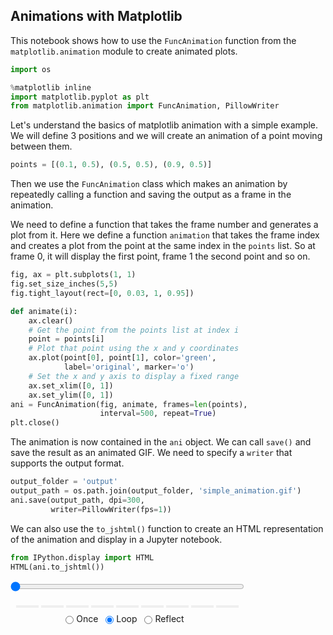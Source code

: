 ## Animations with Matplotlib

This notebook shows how to use the `FuncAnimation` function from the `matplotlib.animation` module to create animated plots. 


```python
import os

%matplotlib inline
import matplotlib.pyplot as plt
from matplotlib.animation import FuncAnimation, PillowWriter
```

Let's understand the basics of matplotlib animation with a simple example. We will define 3 positions and we will create an animation of a point moving between them.


```python
points = [(0.1, 0.5), (0.5, 0.5), (0.9, 0.5)]
```

Then we use the `FuncAnimation` class which makes an animation by repeatedly calling a function and saving the output as a frame in the animation.

We need to define a function that takes the frame number and generates a plot from it. Here we define a function `animation` that takes the frame index and creates a plot from the point at the same index in the `points` list. So at frame 0, it will display the first point, frame 1 the second point and so on.


```python
fig, ax = plt.subplots(1, 1)
fig.set_size_inches(5,5)
fig.tight_layout(rect=[0, 0.03, 1, 0.95])

def animate(i):
    ax.clear()
    # Get the point from the points list at index i
    point = points[i]
    # Plot that point using the x and y coordinates
    ax.plot(point[0], point[1], color='green', 
            label='original', marker='o')
    # Set the x and y axis to display a fixed range
    ax.set_xlim([0, 1])
    ax.set_ylim([0, 1])
ani = FuncAnimation(fig, animate, frames=len(points),
                    interval=500, repeat=True)
plt.close()
```

The animation is now contained in the `ani` object. We can call `save()` and save the result as an animated GIF. We need to specify a `writer` that supports the output format.


```python
output_folder = 'output'
output_path = os.path.join(output_folder, 'simple_animation.gif')
ani.save(output_path, dpi=300,
         writer=PillowWriter(fps=1))
```

We can also use the `to_jshtml()` function to create an HTML representation of the animation and display in a Jupyter notebook.


```python
from IPython.display import HTML
HTML(ani.to_jshtml())
```





<link rel="stylesheet"
href="https://maxcdn.bootstrapcdn.com/font-awesome/4.4.0/css/font-awesome.min.css">
<script language="javascript">
  function isInternetExplorer() {
    ua = navigator.userAgent;
    /* MSIE used to detect old browsers and Trident used to newer ones*/
    return ua.indexOf("MSIE ") > -1 || ua.indexOf("Trident/") > -1;
  }

  /* Define the Animation class */
  function Animation(frames, img_id, slider_id, interval, loop_select_id){
    this.img_id = img_id;
    this.slider_id = slider_id;
    this.loop_select_id = loop_select_id;
    this.interval = interval;
    this.current_frame = 0;
    this.direction = 0;
    this.timer = null;
    this.frames = new Array(frames.length);

    for (var i=0; i<frames.length; i++)
    {
     this.frames[i] = new Image();
     this.frames[i].src = frames[i];
    }
    var slider = document.getElementById(this.slider_id);
    slider.max = this.frames.length - 1;
    if (isInternetExplorer()) {
        // switch from oninput to onchange because IE <= 11 does not conform
        // with W3C specification. It ignores oninput and onchange behaves
        // like oninput. In contrast, Microsoft Edge behaves correctly.
        slider.setAttribute('onchange', slider.getAttribute('oninput'));
        slider.setAttribute('oninput', null);
    }
    this.set_frame(this.current_frame);
  }

  Animation.prototype.get_loop_state = function(){
    var button_group = document[this.loop_select_id].state;
    for (var i = 0; i < button_group.length; i++) {
        var button = button_group[i];
        if (button.checked) {
            return button.value;
        }
    }
    return undefined;
  }

  Animation.prototype.set_frame = function(frame){
    this.current_frame = frame;
    document.getElementById(this.img_id).src =
            this.frames[this.current_frame].src;
    document.getElementById(this.slider_id).value = this.current_frame;
  }

  Animation.prototype.next_frame = function()
  {
    this.set_frame(Math.min(this.frames.length - 1, this.current_frame + 1));
  }

  Animation.prototype.previous_frame = function()
  {
    this.set_frame(Math.max(0, this.current_frame - 1));
  }

  Animation.prototype.first_frame = function()
  {
    this.set_frame(0);
  }

  Animation.prototype.last_frame = function()
  {
    this.set_frame(this.frames.length - 1);
  }

  Animation.prototype.slower = function()
  {
    this.interval /= 0.7;
    if(this.direction > 0){this.play_animation();}
    else if(this.direction < 0){this.reverse_animation();}
  }

  Animation.prototype.faster = function()
  {
    this.interval *= 0.7;
    if(this.direction > 0){this.play_animation();}
    else if(this.direction < 0){this.reverse_animation();}
  }

  Animation.prototype.anim_step_forward = function()
  {
    this.current_frame += 1;
    if(this.current_frame < this.frames.length){
      this.set_frame(this.current_frame);
    }else{
      var loop_state = this.get_loop_state();
      if(loop_state == "loop"){
        this.first_frame();
      }else if(loop_state == "reflect"){
        this.last_frame();
        this.reverse_animation();
      }else{
        this.pause_animation();
        this.last_frame();
      }
    }
  }

  Animation.prototype.anim_step_reverse = function()
  {
    this.current_frame -= 1;
    if(this.current_frame >= 0){
      this.set_frame(this.current_frame);
    }else{
      var loop_state = this.get_loop_state();
      if(loop_state == "loop"){
        this.last_frame();
      }else if(loop_state == "reflect"){
        this.first_frame();
        this.play_animation();
      }else{
        this.pause_animation();
        this.first_frame();
      }
    }
  }

  Animation.prototype.pause_animation = function()
  {
    this.direction = 0;
    if (this.timer){
      clearInterval(this.timer);
      this.timer = null;
    }
  }

  Animation.prototype.play_animation = function()
  {
    this.pause_animation();
    this.direction = 1;
    var t = this;
    if (!this.timer) this.timer = setInterval(function() {
        t.anim_step_forward();
    }, this.interval);
  }

  Animation.prototype.reverse_animation = function()
  {
    this.pause_animation();
    this.direction = -1;
    var t = this;
    if (!this.timer) this.timer = setInterval(function() {
        t.anim_step_reverse();
    }, this.interval);
  }
</script>

<style>
.animation {
    display: inline-block;
    text-align: center;
}
input[type=range].anim-slider {
    width: 374px;
    margin-left: auto;
    margin-right: auto;
}
.anim-buttons {
    margin: 8px 0px;
}
.anim-buttons button {
    padding: 0;
    width: 36px;
}
.anim-state label {
    margin-right: 8px;
}
.anim-state input {
    margin: 0;
    vertical-align: middle;
}
</style>

<div class="animation">
  <img id="_anim_img71e44e36eca3436daaddb33193277b3c">
  <div class="anim-controls">
    <input id="_anim_slider71e44e36eca3436daaddb33193277b3c" type="range" class="anim-slider"
           name="points" min="0" max="1" step="1" value="0"
           oninput="anim71e44e36eca3436daaddb33193277b3c.set_frame(parseInt(this.value));">
    <div class="anim-buttons">
      <button title="Decrease speed" aria-label="Decrease speed" onclick="anim71e44e36eca3436daaddb33193277b3c.slower()">
          <i class="fa fa-minus"></i></button>
      <button title="First frame" aria-label="First frame" onclick="anim71e44e36eca3436daaddb33193277b3c.first_frame()">
        <i class="fa fa-fast-backward"></i></button>
      <button title="Previous frame" aria-label="Previous frame" onclick="anim71e44e36eca3436daaddb33193277b3c.previous_frame()">
          <i class="fa fa-step-backward"></i></button>
      <button title="Play backwards" aria-label="Play backwards" onclick="anim71e44e36eca3436daaddb33193277b3c.reverse_animation()">
          <i class="fa fa-play fa-flip-horizontal"></i></button>
      <button title="Pause" aria-label="Pause" onclick="anim71e44e36eca3436daaddb33193277b3c.pause_animation()">
          <i class="fa fa-pause"></i></button>
      <button title="Play" aria-label="Play" onclick="anim71e44e36eca3436daaddb33193277b3c.play_animation()">
          <i class="fa fa-play"></i></button>
      <button title="Next frame" aria-label="Next frame" onclick="anim71e44e36eca3436daaddb33193277b3c.next_frame()">
          <i class="fa fa-step-forward"></i></button>
      <button title="Last frame" aria-label="Last frame" onclick="anim71e44e36eca3436daaddb33193277b3c.last_frame()">
          <i class="fa fa-fast-forward"></i></button>
      <button title="Increase speed" aria-label="Increase speed" onclick="anim71e44e36eca3436daaddb33193277b3c.faster()">
          <i class="fa fa-plus"></i></button>
    </div>
    <form title="Repetition mode" aria-label="Repetition mode" action="#n" name="_anim_loop_select71e44e36eca3436daaddb33193277b3c"
          class="anim-state">
      <input type="radio" name="state" value="once" id="_anim_radio1_71e44e36eca3436daaddb33193277b3c"
             >
      <label for="_anim_radio1_71e44e36eca3436daaddb33193277b3c">Once</label>
      <input type="radio" name="state" value="loop" id="_anim_radio2_71e44e36eca3436daaddb33193277b3c"
             checked>
      <label for="_anim_radio2_71e44e36eca3436daaddb33193277b3c">Loop</label>
      <input type="radio" name="state" value="reflect" id="_anim_radio3_71e44e36eca3436daaddb33193277b3c"
             >
      <label for="_anim_radio3_71e44e36eca3436daaddb33193277b3c">Reflect</label>
    </form>
  </div>
</div>


<script language="javascript">
  /* Instantiate the Animation class. */
  /* The IDs given should match those used in the template above. */
  (function() {
    var img_id = "_anim_img71e44e36eca3436daaddb33193277b3c";
    var slider_id = "_anim_slider71e44e36eca3436daaddb33193277b3c";
    var loop_select_id = "_anim_loop_select71e44e36eca3436daaddb33193277b3c";
    var frames = new Array(3);

  frames[0] = "data:image/png;base64,iVBORw0KGgoAAAANSUhEUgAAAWgAAAFoCAYAAAB65WHVAAAAOXRFWHRTb2Z0d2FyZQBNYXRwbG90\
bGliIHZlcnNpb24zLjUuMiwgaHR0cHM6Ly9tYXRwbG90bGliLm9yZy8qNh9FAAAACXBIWXMAAAsT\
AAALEwEAmpwYAAAPqklEQVR4nO3ccYjfd33H8efLpAWrri02ikuaNhvRGtAOPasM3erKZlKQIPhH\
a7GsCEeZFf9sWUEZUph/DIpYDUcJRSjmj1k0HdEyHNpB7dYL1KaxVG4R01uEtiodWFhN+94fd8p5\
uzT3zf3ud++73/MBB/f9/j795v3hwrPf/O6+l6pCktTPGzZ6AEnSygy0JDVloCWpKQMtSU0ZaElq\
ykBLUlMGWpKaMtCS1JSBlqSmDLQkNWWgJakpAy1JTRloSWrKQEtSUwZakpoy0JLUlIGWpKYMtCQ1\
ZaAlqSkDLUlNGWhJaspAS1JTBlqSmjLQktSUgZakpgy0JDVloCWpKQMtSU0NDnSSw0meT/L0OV5P\
kq8kmUvyVJL3rX1MSZo8F3IH/QCw/3VePwDsXfyYBr5+AX+GJE28wYGuqkeBX73OkoPAN2rB48Bl\
Sd5xoQNK0qRaj/egdwLPLTmeXzwnSRpg+zpcMyucqxUXJtMsvA3Cm970pvdfc8016zCOJI3P8ePH\
X6yqHaO41noEeh64csnxLuDMSguragaYAZiamqrZ2dl1GEeSxifJz0d1rfV4i+MocOviT3N8CHip\
qn6xDn+OJG1pg++gk3wTuB64Isk88EXgIoCqOgQcA24E5oCXgdtGNawkTZLBga6qm8/zegGfveCJ\
JEmATxJKUlsGWpKaMtCS1JSBlqSmDLQkNWWgJakpAy1JTRloSWrKQEtSUwZakpoy0JLUlIGWpKYM\
tCQ1ZaAlqSkDLUlNGWhJaspAS1JTBlqSmjLQktSUgZakpgy0JDVloCWpKQMtSU0ZaElqykBLUlMG\
WpKaMtCS1JSBlqSmDLQkNWWgJakpAy1JTRloSWrKQEtSUwZakpoy0JLUlIGWpKYMtCQ1ZaAlqSkD\
LUlNGWhJaspAS1JTBlqSmjLQktSUgZakpgy0JDVloCWpKQMtSU0ZaElqykBLUlODA51kf5Jnk8wl\
uWuF1y9N8nCSHyc5meS20YwqSZNlUKCTbAPuAw4A+4Cbk+xbtuyzwE+q6lrgeuCfklw8glklaaIM\
vYO+DpirqlNV9QpwBDi4bE0Bb0kS4M3Ar4Cza55UkibM0EDvBJ5bcjy/eG6prwLvBs4AJ4DPV9Vr\
FzyhJE2ooYHOCudq2fHHgCeBPwb+DPhqkj9a8WLJdJLZJLMvvPDCwFEkaWsbGuh54Molx7tYuFNe\
6jbgoVowB/wMuGali1XVTFVNVdXUjh07Bo4iSVvb0EA/AexNsmfxG383AUeXrTkN3ACQ5O3Au4BT\
ax1UkibN9iGLq+pskjuAR4BtwOGqOpnk9sXXDwFfAh5IcoKFt0TurKoXRzy3JG15gwINUFXHgGPL\
zh1a8vkZ4G/WPpokTTafJJSkpgy0JDVloCWpKQMtSU0ZaElqykBLUlMGWpKaMtCS1JSBlqSmDLQk\
NWWgJakpAy1JTRloSWrKQEtSUwZakpoy0JLUlIGWpKYMtCQ1ZaAlqSkDLUlNGWhJaspAS1JTBlqS\
mjLQktSUgZakpgy0JDVloCWpKQMtSU0ZaElqykBLUlMGWpKaMtCS1JSBlqSmDLQkNWWgJakpAy1J\
TRloSWrKQEtSUwZakpoy0JLUlIGWpKYMtCQ1ZaAlqSkDLUlNGWhJaspAS1JTBlqSmjLQktTU4EAn\
2Z/k2SRzSe46x5rrkzyZ5GSSH659TEmaPNuHLE6yDbgP+GtgHngiydGq+smSNZcBXwP2V9XpJG8b\
4bySNDGG3kFfB8xV1amqegU4AhxctuZTwENVdRqgqp5f+5iSNHmGBnon8NyS4/nFc0u9E7g8yQ+S\
HE9y61oGlKRJNegtDiArnKsVrvl+4AbgjcCPkjxeVT/9fxdLpoFpgN27dw8cRZK2tqF30PPAlUuO\
dwFnVljzvar6TVW9CDwKXLvSxapqpqqmqmpqx44dA0eRpK1taKCfAPYm2ZPkYuAm4OiyNd8BPpJk\
e5JLgA8Cz6x9VEmaLIPe4qiqs0nuAB4BtgGHq+pkktsXXz9UVc8k+R7wFPAacH9VPT3qwSVpq0vV\
8reQN8bU1FTNzs5u9BiStCZJjlfV1Ciu5ZOEktSUgZakpgy0JDVloCWpKQMtSU0ZaElqykBLUlMG\
WpKaMtCS1JSBlqSmDLQkNWWgJakpAy1JTRloSWrKQEtSUwZakpoy0JLUlIGWpKYMtCQ1ZaAlqSkD\
LUlNTXSgHzzxIFffezVv+Ic3cPW9V/PgiQc3eiRJ+r3tGz3ARnnwxINMPzzNy799GYCfv/Rzph+e\
BuCW99yykaNJEjDBd9B3f//u38f5d17+7cvc/f27N2giSfpDExvo0y+dHnReksZtYgO9+9Ldg85L\
0rhNbKDvueEeLrnokj84d8lFl3DPDfds0ESS9IcmNtC3vOcWZj4+w1WXXkUIV116FTMfn/EbhJLa\
SFVt9AwATE1N1ezs7EaPIUlrkuR4VU2N4loTewctSd0ZaElqykBLUlMGWpKaMtCS1JSBlqSmDLQk\
NWWgJakpAy1JTRloSWrKQEtSUwZakpoy0JLUlIGWpKYMtCQ1ZaAlqSkDLUlNGWhJaspAS1JTBlqS\
mhoc6CT7kzybZC7JXa+z7gNJXk3yybWNKEmTaVCgk2wD7gMOAPuAm5PsO8e6LwOPjGJISZpEQ++g\
rwPmqupUVb0CHAEOrrDuc8C3gOfXOJ8kTayhgd4JPLfkeH7x3O8l2Ql8Aji0ttEkabINDXRWOFfL\
ju8F7qyqV897sWQ6yWyS2RdeeGHgKJK0tW0fuH4euHLJ8S7gzLI1U8CRJABXADcmOVtV315+saqa\
AWYApqamlodekiba0EA/AexNsgf4b+Am4FNLF1TVnt99nuQB4F9WirMk6fUNCnRVnU1yBws/nbEN\
OFxVJ5Pcvvi67ztL0ogMvYOmqo4Bx5adWzHMVfW3FzaWJMknCSWpKQMtSU0ZaElqykBLUlMGWpKa\
MtCS1JSBlqSmDLQkNWWgJakpAy1JTRloSWrKQEtSUwZakpoy0JLUlIGWpKYMtCQ1ZaAlqSkDLUlN\
GWhJaspAS1JTBlqSmjLQktSUgZakpgy0JDVloCWpKQMtSU0ZaElqykBLUlMGWpKaMtCS1JSBlqSm\
DLQkNWWgJakpAy1JTRloSWrKQEtSUwZakpoy0JLUlIGWpKYMtCQ1ZaAlqSkDLUlNGWhJaspAS1JT\
BlqSmjLQktSUgZakpgy0JDVloCWpqcGBTrI/ybNJ5pLctcLrtyR5avHjsSTXjmZUSZosgwKdZBtw\
H3AA2AfcnGTfsmU/A/6yqt4LfAmYGcWgkjRpht5BXwfMVdWpqnoFOAIcXLqgqh6rql8vHj4O7Fr7\
mJI0eYYGeifw3JLj+cVz5/IZ4LtDh5IkwfaB67PCuVpxYfJRFgL94XNeLJkGpgF27949cBRJ2tqG\
3kHPA1cuOd4FnFm+KMl7gfuBg1X1y3NdrKpmqmqqqqZ27NgxcBRJ2tqGBvoJYG+SPUkuBm4Cji5d\
kGQ38BDw6ar66WjGlKTJM+gtjqo6m+QO4BFgG3C4qk4muX3x9UPAF4C3Al9LAnC2qqZGO7YkbX2p\
WvEt5LGbmpqq2dnZjR5DktYkyfFR3ZT6JKEkNWWgJakpAy1JTRloSWrKQEtSUwZakpoy0JLUlIGW\
pKYMtCQ1ZaAlqSkDLUlNGWhJaspAS1JTBlqSmjLQktSUgZakpgy0JDVloCWpKQMtSU0ZaElqykBL\
UlMGWpKaMtCS1JSBlqSmDLQkNWWgJakpAy1JTRloSWrKQEtSUwZakpoy0JLUlIGWpKYMtCQ1ZaAl\
qSkDLUlNGWhJaspAS1JTBlqSmjLQktSUgZakpgy0JDVloCWpKQMtSU0ZaElqykBLUlMGWpKaMtCS\
1JSBlqSmBgc6yf4kzyaZS3LXCq8nyVcWX38qyftGM6okTZZBgU6yDbgPOADsA25Osm/ZsgPA3sWP\
aeDrI5hTkibO0Dvo64C5qjpVVa8AR4CDy9YcBL5RCx4HLkvyjhHMKkkTZWigdwLPLTmeXzw3dI0k\
6Ty2D1yfFc7VBaxZWJhMs/A2CMD/Jnl64Dyb3RXAixs9xAaYxH1P4p5hMvf9rlFdaGig54Erlxzv\
As5cwBoAqmoGmAFIMltVUwPn2dQmcc8wmfuexD3DZO47yeyorjX0LY4ngL1J9iS5GLgJOLpszVHg\
1sWf5vgQ8FJV/WIEs0rSRBl0B11VZ5PcATwCbAMOV9XJJLcvvn4IOAbcCMwBLwO3jXZkSZoMQ9/i\
oKqOsRDhpecOLfm8gM9ewCwzF/DfbHaTuGeYzH1P4p5hMvc9sj1noaeSpG581FuSmhproCf1MfFV\
7PuWxf0+leSxJNduxJyjdL49L1n3gSSvJvnkOOdbL6vZd5LrkzyZ5GSSH457xlFbxd/vS5M8nOTH\
i3ve9N+XSnI4yfPn+tHgkbWsqsbywcI3Ff8L+BPgYuDHwL5la24EvsvCz1J/CPiPcc23wfv+c+Dy\
xc8PbPZ9r2bPS9b9Gwvf0/jkRs89pq/1ZcBPgN2Lx2/b6LnHsOe/B768+PkO4FfAxRs9+xr3/RfA\
+4Cnz/H6SFo2zjvoSX1M/Lz7rqrHqurXi4ePs/Cz45vZar7WAJ8DvgU8P87h1tFq9v0p4KGqOg1Q\
VZt976vZcwFvSRLgzSwE+ux4xxytqnqUhX2cy0haNs5AT+pj4kP39BkW/s+7mZ13z0l2Ap8ADrF1\
rOZr/U7g8iQ/SHI8ya1jm259rGbPXwXezcIDayeAz1fVa+MZb8OMpGWDf8xuDUb6mPgmMuTR94+y\
EOgPr+tE6281e74XuLOqXl24sdoSVrPv7cD7gRuANwI/SvJ4Vf10vYdbJ6vZ88eAJ4G/Av4U+Nck\
/15V/7POs22kkbRsnIEe6WPim8iq9pTkvcD9wIGq+uWYZlsvq9nzFHBkMc5XADcmOVtV3x7LhOtj\
tX/HX6yq3wC/SfIocC2wWQO9mj3fBvxjLbw5O5fkZ8A1wH+OZ8QNMZKWjfMtjkl9TPy8+06yG3gI\
+PQmvpNa6rx7rqo9VXV1VV0N/DPwd5s8zrC6v+PfAT6SZHuSS4APAs+Mec5RWs2eT7PwLwaSvJ2F\
XyZ0aqxTjt9IWja2O+ia0MfEV7nvLwBvBb62eEd5tjbxL5hZ5Z63nNXsu6qeSfI94CngNeD+qtq0\
v8VxlV/rLwEPJDnBwj/976yqTf0b7pJ8E7geuCLJPPBF4CIYbct8klCSmvJJQklqykBLUlMGWpKa\
MtCS1JSBlqSmDLQkNWWgJakpAy1JTRloSWrKQEtSUwZakpoy0JLUlIGWpKYMtCQ1ZaAlqSkDLUlN\
GWhJaspAS1JTBlqSmjLQktSUgZakpgy0JDVloCWpqf8D7ql0ELG0+OsAAAAASUVORK5CYII=\
"
  frames[1] = "data:image/png;base64,iVBORw0KGgoAAAANSUhEUgAAAWgAAAFoCAYAAAB65WHVAAAAOXRFWHRTb2Z0d2FyZQBNYXRwbG90\
bGliIHZlcnNpb24zLjUuMiwgaHR0cHM6Ly9tYXRwbG90bGliLm9yZy8qNh9FAAAACXBIWXMAAAsT\
AAALEwEAmpwYAAAPqUlEQVR4nO3ccYjfd33H8efLpAWrri02ikuaNhvRGtAOPasM3erKZlKQIPhH\
a7GsCEeZFf9sWUEZUph/DIpYDUcJRSjmj1k0HdEyHFqhdusFatNYKreI6S1CW5UOLKymfe+P+ym3\
26W5b+53d++73/MBB/f9/j795v3hwrPf/O6+l6pCktTPGzZ6AEnS8gy0JDVloCWpKQMtSU0ZaElq\
ykBLUlMGWpKaMtCS1JSBlqSmDLQkNWWgJakpAy1JTRloSWrKQEtSUwZakpoy0JLUlIGWpKYMtCQ1\
ZaAlqSkDLUlNGWhJaspAS1JTBlqSmjLQktSUgZakpgy0JDVloCWpKQMtSU0NDnSSw0meT/L0OV5P\
kq8kmUvyVJL3rX5MSZo8F3IH/QCw/3VePwDsHX1MA1+/gD9Dkibe4EBX1aPAr19nyUHgG7XgceCy\
JO+40AElaVKtxXvQO4HnFh3Pj85JkgbYvgbXzDLnatmFyTQLb4Pwpje96f3XXHPNGowjSevn+PHj\
L1bVjnFcay0CPQ9cueh4F3BmuYVVNQPMAExNTdXs7OwajCNJ6yfJL8Z1rbV4i+MocOvopzk+BLxU\
Vb9cgz9Hkra0wXfQSb4JXA9ckWQe+CJwEUBVHQKOATcCc8DLwG3jGlaSJsngQFfVzed5vYDPXvBE\
kiTAJwklqS0DLUlNGWhJaspAS1JTBlqSmjLQktSUgZakpgy0JDVloCWpKQMtSU0ZaElqykBLUlMG\
WpKaMtCS1JSBlqSmDLQkNWWgJakpAy1JTRloSWrKQEtSUwZakpoy0JLUlIGWpKYMtCQ1ZaAlqSkD\
LUlNGWhJaspAS1JTBlqSmjLQktSUgZakpgy0JDVloCWpKQMtSU0ZaElqykBLUlMGWpKaMtCS1JSB\
lqSmDLQkNWWgJakpAy1JTRloSWrKQEtSUwZakpoy0JLUlIGWpKYMtCQ1ZaAlqanBgU6yP8mzSeaS\
3LXM65cmeTjJT5KcTHLbeEaVpMkyKNBJtgH3AQeAfcDNSfYtWfZZ4KdVdS1wPfBPSS4ew6ySNFGG\
3kFfB8xV1amqegU4AhxcsqaAtyQJ8Gbg18DZVU8qSRNmaKB3As8tOp4fnVvsq8C7gTPACeDzVfXa\
BU8oSRNqaKCzzLlacvwx4Engj4E/A76a5I+WvVgynWQ2yewLL7wwcBRJ2tqGBnoeuHLR8S4W7pQX\
uw14qBbMAT8HrlnuYlU1U1VTVTW1Y8eOgaNI0tY2NNBPAHuT7Bl94+8m4OiSNaeBGwCSvB14F3Bq\
tYNK0qTZPmRxVZ1NcgfwCLANOFxVJ5PcPnr9EPAl4IEkJ1h4S+TOqnpxzHNL0pY3KNAAVXUMOLbk\
3KFFn58B/mb1o0nSZPNJQklqykBLUlMGWpKaMtCS1JSBlqSmDLQkNWWgJakpAy1JTRloSWrKQEtS\
UwZakpoy0JLUlIGWpKYMtCQ1ZaAlqSkDLUlNGWhJaspAS1JTBlqSmjLQktSUgZakpgy0JDVloCWp\
KQMtSU0ZaElqykBLUlMGWpKaMtCS1JSBlqSmDLQkNWWgJakpAy1JTRloSWrKQEtSUwZakpoy0JLU\
lIGWpKYMtCQ1ZaAlqSkDLUlNGWhJaspAS1JTBlqSmjLQktSUgZakpgy0JDVloCWpKQMtSU0NDnSS\
/UmeTTKX5K5zrLk+yZNJTib54erHlKTJs33I4iTbgPuAvwbmgSeSHK2qny5acxnwNWB/VZ1O8rYx\
zitJE2PoHfR1wFxVnaqqV4AjwMElaz4FPFRVpwGq6vnVjylJk2dooHcCzy06nh+dW+ydwOVJfpDk\
eJJbVzOgJE2qQW9xAFnmXC1zzfcDNwBvBH6c5PGq+tn/u1gyDUwD7N69e+AokrS1Db2DngeuXHS8\
CzizzJrvVdVvq+pF4FHg2uUuVlUzVTVVVVM7duwYOIokbW1DA/0EsDfJniQXAzcBR5es+Q7wkSTb\
k1wCfBB4ZvWjStJkGfQWR1WdTXIH8AiwDThcVSeT3D56/VBVPZPke8BTwGvA/VX19LgHl6StLlVL\
30LeGFNTUzU7O7vRY0jSqiQ5XlVT47iWTxJKUlMGWpKaMtCS1JSBlqSmDLQkNWWgJakpAy1JTRlo\
SWrKQEtSUwZakpoy0JLUlIGWpKYMtCQ1ZaAlqSkDLUlNGWhJaspAS1JTBlqSmjLQktSUgZakpgy0\
JDVloDURHjzxIFffezVv+Ic3cPW9V/PgiQc3eiTpvLZv9ADSWnvwxINMPzzNy797GYBfvPQLph+e\
BuCW99yykaNJr8s7aG15d3//7j/E+fde/t3L3P39uzdoImllDLS2vNMvnR50XurCQGvL233p7kHn\
pS4MtLa8e264h0suuuT/nLvkoku454Z7NmgiaWUMtLa8W95zCzMfn+GqS68ihKsuvYqZj8/4DUK1\
l6ra6BkAmJqaqtnZ2Y0eQ5JWJcnxqpoax7W8g5akpgy0JDVloCWpKQMtSU0ZaElqykBLUlMGWpKa\
MtCS1JSBlqSmDLQkNWWgJakpAy1JTRloSWrKQEtSUwZakpoy0JLUlIGWpKYMtCQ1ZaAlqSkDLUlN\
DQ50kv1Jnk0yl+Su11n3gSSvJvnk6kaUpMk0KNBJtgH3AQeAfcDNSfadY92XgUfGMaQkTaKhd9DX\
AXNVdaqqXgGOAAeXWfc54FvA86ucT5Im1tBA7wSeW3Q8Pzr3B0l2Ap8ADq1uNEmabEMDnWXO1ZLj\
e4E7q+rV814smU4ym2T2hRdeGDiKJG1t2weunweuXHS8CzizZM0UcCQJwBXAjUnOVtW3l16sqmaA\
GYCpqamloZekiTY00E8Ae5PsAf4LuAn41OIFVbXn958neQD4l+XiLEl6fYMCXVVnk9zBwk9nbAMO\
V9XJJLePXvd9Z0kak6F30FTVMeDYknPLhrmq/vbCxpIk+SShJDVloCWpKQMtSU0ZaElqykBLUlMG\
WpKaMtCS1JSBlqSmDLQkNWWgJakpAy1JTRloSWrKQEtSUwZakpoy0JLUlIGWpKYMtCQ1ZaAlqSkD\
LUlNGWhJaspAS1JTBlqSmjLQktSUgZakpgy0JDVloCWpKQMtSU0ZaElqykBLUlMGWpKaMtCS1JSB\
lqSmDLQkNWWgJakpAy1JTRloSWrKQEtSUwZakpoy0JLUlIGWpKYMtCQ1ZaAlqSkDLUlNGWhJaspA\
S1JTBlqSmjLQktSUgZakpgy0JDU1ONBJ9id5NslckruWef2WJE+NPh5Lcu14RpWkyTIo0Em2AfcB\
B4B9wM1J9i1Z9nPgL6vqvcCXgJlxDCpJk2boHfR1wFxVnaqqV4AjwMHFC6rqsar6zejwcWDX6seU\
pMkzNNA7gecWHc+Pzp3LZ4DvDh1KkgTbB67PMudq2YXJR1kI9IfPebFkGpgG2L1798BRJGlrG3oH\
PQ9cueh4F3Bm6aIk7wXuBw5W1a/OdbGqmqmqqaqa2rFjx8BRJGlrGxroJ4C9SfYkuRi4CTi6eEGS\
3cBDwKer6mfjGVOSJs+gtziq6mySO4BHgG3A4ao6meT20euHgC8AbwW+lgTgbFVNjXdsSdr6UrXs\
W8jrbmpqqmZnZzd6DElalSTHx3VT6pOEktSUgZakpgy0JDVloCWpKQMtSU0ZaElqykBLUlMGWpKa\
MtCS1JSBlqSmDLQkNWWgJakpAy1JTRloSWrKQEtSUwZakpoy0JLUlIGWpKYMtCQ1ZaAlqSkDLUlN\
GWhJaspAS1JTBlqSmjLQktSUgZakpgy0JDVloCWpKQMtSU0ZaElqykBLUlMGWpKaMtCS1JSBlqSm\
DLQkNWWgJakpAy1JTRloSWrKQEtSUwZakpoy0JLUlIGWpKYMtCQ1ZaAlqSkDLUlNGWhJaspAS1JT\
BlqSmhoc6CT7kzybZC7JXcu8niRfGb3+VJL3jWdUSZosgwKdZBtwH3AA2AfcnGTfkmUHgL2jj2ng\
62OYU5ImztA76OuAuao6VVWvAEeAg0vWHAS+UQseBy5L8o4xzCpJE2VooHcCzy06nh+dG7pGknQe\
2weuzzLn6gLWLCxMpll4GwTgf5I8PXCeze4K4MWNHmIDTOK+J3HPMJn7fte4LjQ00PPAlYuOdwFn\
LmANAFU1A8wAJJmtqqmB82xqk7hnmMx9T+KeYTL3nWR2XNca+hbHE8DeJHuSXAzcBBxdsuYocOvo\
pzk+BLxUVb8cw6ySNFEG3UFX1dkkdwCPANuAw1V1Msnto9cPAceAG4E54GXgtvGOLEmTYehbHFTV\
MRYivPjcoUWfF/DZC5hl5gL+m81uEvcMk7nvSdwzTOa+x7bnLPRUktSNj3pLUlPrGuhJfUx8Bfu+\
ZbTfp5I8luTajZhznM6350XrPpDk1SSfXM/51spK9p3k+iRPJjmZ5IfrPeO4reDv96VJHk7yk9Ge\
N/33pZIcTvL8uX40eGwtq6p1+WDhm4r/CfwJcDHwE2DfkjU3At9l4WepPwT8+3rNt8H7/nPg8tHn\
Bzb7vley50Xr/o2F72l8cqPnXqev9WXAT4Hdo+O3bfTc67Dnvwe+PPp8B/Br4OKNnn2V+/4L4H3A\
0+d4fSwtW8876El9TPy8+66qx6rqN6PDx1n42fHNbCVfa4DPAd8Cnl/P4dbQSvb9KeChqjoNUFWb\
fe8r2XMBb0kS4M0sBPrs+o45XlX1KAv7OJextGw9Az2pj4kP3dNnWPg/72Z23j0n2Ql8AjjE1rGS\
r/U7gcuT/CDJ8SS3rtt0a2Mle/4q8G4WHlg7AXy+ql5bn/E2zFhaNvjH7FZhrI+JbyJDHn3/KAuB\
/vCaTrT2VrLne4E7q+rVhRurLWEl+94OvB+4AXgj8OMkj1fVz9Z6uDWykj1/DHgS+CvgT4F/TfKj\
qvrvNZ5tI42lZesZ6LE+Jr6JrGhPSd4L3A8cqKpfrdNsa2Ule54CjozifAVwY5KzVfXtdZlwbaz0\
7/iLVfVb4LdJHgWuBTZroFey59uAf6yFN2fnkvwcuAb4j/UZcUOMpWXr+RbHpD4mft59J9kNPAR8\
ehPfSS123j1X1Z6qurqqrgb+Gfi7TR5nWNnf8e8AH0myPcklwAeBZ9Z5znFayZ5Ps/AvBpK8nYVf\
JnRqXadcf2Np2brdQdeEPia+wn1/AXgr8LXRHeXZ2sS/YGaFe95yVrLvqnomyfeAp4DXgPuratP+\
FscVfq2/BDyQ5AQL//S/s6o29W+4S/JN4HrgiiTzwBeBi2C8LfNJQklqyicJJakpAy1JTRloSWrK\
QEtSUwZakpoy0JLUlIGWpKYMtCQ1ZaAlqSkDLUlNGWhJaspAS1JTBlqSmjLQktSUgZakpgy0JDVl\
oCWpKQMtSU0ZaElqykBLUlMGWpKaMtCS1JSBlqSm/hdvJHQQZ3alDAAAAABJRU5ErkJggg==\
"
  frames[2] = "data:image/png;base64,iVBORw0KGgoAAAANSUhEUgAAAWgAAAFoCAYAAAB65WHVAAAAOXRFWHRTb2Z0d2FyZQBNYXRwbG90\
bGliIHZlcnNpb24zLjUuMiwgaHR0cHM6Ly9tYXRwbG90bGliLm9yZy8qNh9FAAAACXBIWXMAAAsT\
AAALEwEAmpwYAAAPrElEQVR4nO3ccYjfd33H8efLpAWrri02ikuaNhvRGtAOPasM3erKZlKQIPhH\
a7GsCEeZFf9sWUEZUph/DIpYDUcJRSjmj1k0HdEyHFqhdusFatNYKreI6S1CW5UOLKymfe+P+ym3\
26W5b+53d++73/MBB/f9/j795v3hwrPf/O6+l6pCktTPGzZ6AEnS8gy0JDVloCWpKQMtSU0ZaElq\
ykBLUlMGWpKaMtCS1JSBlqSmDLQkNWWgJakpAy1JTRloSWrKQEtSUwZakpoy0JLUlIGWpKYMtCQ1\
ZaAlqSkDLUlNGWhJaspAS1JTBlqSmjLQktSUgZakpgy0JDVloCWpKQMtSU0NDnSSw0meT/L0OV5P\
kq8kmUvyVJL3rX5MSZo8F3IH/QCw/3VePwDsHX1MA1+/gD9Dkibe4EBX1aPAr19nyUHgG7XgceCy\
JO+40AElaVKtxXvQO4HnFh3Pj85JkgbYvgbXzDLnatmFyTQLb4Pwpje96f3XXHPNGowjSevn+PHj\
L1bVjnFcay0CPQ9cueh4F3BmuYVVNQPMAExNTdXs7OwajCNJ6yfJL8Z1rbV4i+MocOvopzk+BLxU\
Vb9cgz9Hkra0wXfQSb4JXA9ckWQe+CJwEUBVHQKOATcCc8DLwG3jGlaSJsngQFfVzed5vYDPXvBE\
kiTAJwklqS0DLUlNGWhJaspAS1JTBlqSmjLQktSUgZakpgy0JDVloCWpKQMtSU0ZaElqykBLUlMG\
WpKaMtCS1JSBlqSmDLQkNWWgJakpAy1JTRloSWrKQEtSUwZakpoy0JLUlIGWpKYMtCQ1ZaAlqSkD\
LUlNGWhJaspAS1JTBlqSmjLQktSUgZakpgy0JDVloCWpKQMtSU0ZaElqykBLUlMGWpKaMtCS1JSB\
lqSmDLQkNWWgJakpAy1JTRloSWrKQEtSUwZakpoy0JLUlIGWpKYMtCQ1ZaAlqanBgU6yP8mzSeaS\
3LXM65cmeTjJT5KcTHLbeEaVpMkyKNBJtgH3AQeAfcDNSfYtWfZZ4KdVdS1wPfBPSS4ew6ySNFGG\
3kFfB8xV1amqegU4AhxcsqaAtyQJ8Gbg18DZVU8qSRNmaKB3As8tOp4fnVvsq8C7gTPACeDzVfXa\
BU8oSRNqaKCzzLlacvwx4Engj4E/A76a5I+WvVgynWQ2yewLL7wwcBRJ2tqGBnoeuHLR8S4W7pQX\
uw14qBbMAT8HrlnuYlU1U1VTVTW1Y8eOgaNI0tY2NNBPAHuT7Bl94+8m4OiSNaeBGwCSvB14F3Bq\
tYNK0qTZPmRxVZ1NcgfwCLANOFxVJ5PcPnr9EPAl4IEkJ1h4S+TOqnpxzHNL0pY3KNAAVXUMOLbk\
3KFFn58B/mb1o0nSZPNJQklqykBLUlMGWpKaMtCS1JSBlqSmDLQkNWWgJakpAy1JTRloSWrKQEtS\
UwZakpoy0JLUlIGWpKYMtCQ1ZaAlqSkDLUlNGWhJaspAS1JTBlqSmjLQktSUgZakpgy0JDVloCWp\
KQMtSU0ZaElqykBLUlMGWpKaMtCS1JSBlqSmDLQkNWWgJakpAy1JTRloSWrKQEtSUwZakpoy0JLU\
lIGWpKYMtCQ1ZaAlqSkDLUlNGWhJaspAS1JTBlqSmjLQktSUgZakpgy0JDVloCWpKQMtSU0NDnSS\
/UmeTTKX5K5zrLk+yZNJTib54erHlKTJs33I4iTbgPuAvwbmgSeSHK2qny5acxnwNWB/VZ1O8rYx\
zitJE2PoHfR1wFxVnaqqV4AjwMElaz4FPFRVpwGq6vnVjylJk2dooHcCzy06nh+dW+ydwOVJfpDk\
eJJbVzOgJE2qQW9xAFnmXC1zzfcDNwBvBH6c5PGq+tn/u1gyDUwD7N69e+AokrS1Db2DngeuXHS8\
CzizzJrvVdVvq+pF4FHg2uUuVlUzVTVVVVM7duwYOIokbW1DA/0EsDfJniQXAzcBR5es+Q7wkSTb\
k1wCfBB4ZvWjStJkGfQWR1WdTXIH8AiwDThcVSeT3D56/VBVPZPke8BTwGvA/VX19LgHl6StLlVL\
30LeGFNTUzU7O7vRY0jSqiQ5XlVT47iWTxJKUlMGWpKaMtCS1JSBlqSmDLQkNWWgJakpAy1JTRlo\
SWrKQEtSUwZakpoy0JLUlIGWpKYMtCQ1ZaAlqSkDLUlNGWhJaspAS1JTBlqSmjLQktSUgZakpgy0\
JDVloCVtGQ+eeJCr772aN/zDG7j63qt58MSDGz3Sqmzf6AEkaRwePPEg0w9P8/LvXgbgFy/9gumH\
pwG45T23bORoF8w7aElbwt3fv/sPcf69l3/3Mnd//+4Nmmj1DLSkLeH0S6cHnd8MDLSkLWH3pbsH\
nd8MDLSkLeGeG+7hkosu+T/nLrnoEu654Z4Nmmj1DLSkLeGW99zCzMdnuOrSqwjhqkuvYubjM5v2\
G4QAqaqNngGAqampmp2d3egxJGlVkhyvqqlxXMs7aElqykBLUlMGWpKaMtCS1JSBlqSmDLQkNWWg\
JakpAy1JTRloSWrKQEtSUwZakpoy0JLUlIGWpKYMtCQ1ZaAlqSkDLUlNGWhJaspAS1JTBlqSmjLQ\
ktTU4EAn2Z/k2SRzSe56nXUfSPJqkk+ubkRJmkyDAp1kG3AfcADYB9ycZN851n0ZeGQcQ0rSJBp6\
B30dMFdVp6rqFeAIcHCZdZ8DvgU8v8r5JGliDQ30TuC5Rcfzo3N/kGQn8Ang0OpGk6TJNjTQWeZc\
LTm+F7izql4978WS6SSzSWZfeOGFgaNI0ta2feD6eeDKRce7gDNL1kwBR5IAXAHcmORsVX176cWq\
agaYAZiamloaekmaaEMD/QSwN8ke4L+Am4BPLV5QVXt+/3mSB4B/WS7OkqTXNyjQVXU2yR0s/HTG\
NuBwVZ1Mcvvodd93lqQxGXoHTVUdA44tObdsmKvqby9sLEmSTxJKUlMGWpKaMtCS1JSBlqSmDLQk\
NWWgJakpAy1JTRloSWrKQEtSUwZakpoy0JLUlIGWpKYMtCQ1ZaAlqSkDLUlNGWhJaspAS1JTBlqS\
mjLQktSUgZakpgy0JDVloCWpKQMtSU0ZaElqykBLUlMGWpKaMtCS1JSBlqSmDLQkNWWgJakpAy1J\
TRloSWrKQEtSUwZakpoy0JLUlIGWpKYMtCQ1ZaAlqSkDLUlNGWhJaspAS1JTBlqSmjLQktSUgZak\
pgy0JDVloCWpKQMtSU0ZaElqykBLUlODA51kf5Jnk8wluWuZ129J8tTo47Ek145nVEmaLIMCnWQb\
cB9wANgH3Jxk35JlPwf+sqreC3wJmBnHoJI0aYbeQV8HzFXVqap6BTgCHFy8oKoeq6rfjA4fB3at\
fkxJmjxDA70TeG7R8fzo3Ll8Bvju0KEkSbB94Posc66WXZh8lIVAf/icF0umgWmA3bt3DxxFkra2\
oXfQ88CVi453AWeWLkryXuB+4GBV/epcF6uqmaqaqqqpHTt2DBxFkra2oYF+AtibZE+Si4GbgKOL\
FyTZDTwEfLqqfjaeMSVp8gx6i6Oqzia5A3gE2AYcrqqTSW4fvX4I+ALwVuBrSQDOVtXUeMeWpK0v\
Vcu+hbzupqamanZ2dqPHkKRVSXJ8XDelPkkoSU0ZaElqykBLUlMGWpKaMtCS1JSBlqSmDLQkNWWg\
JakpAy1JTRloSWrKQEtSUwZakpoy0JLUlIGWpKYMtCQ1ZaAlqSkDLUlNGWhJaspAS1JTBlqSmjLQ\
ktSUgZakpgy0JDVloCWpKQMtSU0ZaElqykBLUlMGWpKaMtCS1JSBlqSmDLQkNWWgJakpAy1JTRlo\
SWrKQEtSUwZakpoy0JLUlIGWpKYMtCQ1ZaAlqSkDLUlNGWhJaspAS1JTBlqSmjLQktSUgZakpgy0\
JDVloCWpqcGBTrI/ybNJ5pLctczrSfKV0etPJXnfeEaVpMkyKNBJtgH3AQeAfcDNSfYtWXYA2Dv6\
mAa+PoY5JWniDL2Dvg6Yq6pTVfUKcAQ4uGTNQeAbteBx4LIk7xjDrJI0UYYGeifw3KLj+dG5oWsk\
SeexfeD6LHOuLmDNwsJkmoW3QQD+J8nTA+fZ7K4AXtzoITbAJO57EvcMk7nvd43rQkMDPQ9cueh4\
F3DmAtYAUFUzwAxAktmqmho4z6Y2iXuGydz3JO4ZJnPfSWbHda2hb3E8AexNsifJxcBNwNEla44C\
t45+muNDwEtV9csxzCpJE2XQHXRVnU1yB/AIsA04XFUnk9w+ev0QcAy4EZgDXgZuG+/IkjQZhr7F\
QVUdYyHCi88dWvR5AZ+9gFlmLuC/2ewmcc8wmfuexD3DZO57bHvOQk8lSd34qLckNbWugZ7Ux8RX\
sO9bRvt9KsljSa7diDnH6Xx7XrTuA0leTfLJ9Zxvraxk30muT/JkkpNJfrjeM47bCv5+X5rk4SQ/\
Ge15039fKsnhJM+f60eDx9ayqlqXDxa+qfifwJ8AFwM/AfYtWXMj8F0Wfpb6Q8C/r9d8G7zvPwcu\
H31+YLPveyV7XrTu31j4nsYnN3rudfpaXwb8FNg9On7bRs+9Dnv+e+DLo893AL8GLt7o2Ve5778A\
3gc8fY7Xx9Ky9byDntTHxM+776p6rKp+Mzp8nIWfHd/MVvK1Bvgc8C3g+fUcbg2tZN+fAh6qqtMA\
VbXZ976SPRfwliQB3sxCoM+u75jjVVWPsrCPcxlLy9Yz0JP6mPjQPX2Ghf/zbmbn3XOSncAngENs\
HSv5Wr8TuDzJD5IcT3Lruk23Nlay568C72bhgbUTwOer6rX1GW/DjKVlg3/MbhXG+pj4JjLk0feP\
shDoD6/pRGtvJXu+F7izql5duLHaElay7+3A+4EbgDcCP07yeFX9bK2HWyMr2fPHgCeBvwL+FPjX\
JD+qqv9e49k20lhatp6BHutj4pvIivaU5L3A/cCBqvrVOs22Vlay5yngyCjOVwA3JjlbVd9elwnX\
xkr/jr9YVb8FfpvkUeBaYLMGeiV7vg34x1p4c3Yuyc+Ba4D/WJ8RN8RYWraeb3FM6mPi5913kt3A\
Q8CnN/Gd1GLn3XNV7amqq6vqauCfgb/b5HGGlf0d/w7wkSTbk1wCfBB4Zp3nHKeV7Pk0C/9iIMnb\
WfhlQqfWdcr1N5aWrdsddE3oY+Ir3PcXgLcCXxvdUZ6tTfwLZla45y1nJfuuqmeSfA94CngNuL+q\
Nu1vcVzh1/pLwANJTrDwT/87q2pT/4a7JN8ErgeuSDIPfBG4CMbbMp8klKSmfJJQkpoy0JLUlIGW\
pKYMtCQ1ZaAlqSkDLUlNGWhJaspAS1JTBlqSmjLQktSUgZakpgy0JDVloCWpKQMtSU0ZaElqykBL\
UlMGWpKaMtCS1JSBlqSmDLQkNWWgJakpAy1JTRloSWrqfwGVC3QQ9qZipQAAAABJRU5ErkJggg==\
"


    /* set a timeout to make sure all the above elements are created before
       the object is initialized. */
    setTimeout(function() {
        anim71e44e36eca3436daaddb33193277b3c = new Animation(frames, img_id, slider_id, 500.0,
                                 loop_select_id);
    }, 0);
  })()
</script>



